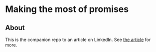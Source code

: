 # Making the most of promises

## About

This is the companion repo to an article on LinkedIn. See [the article](https://www.linkedin.com/pulse/making-most-promises-javascript-eric-masi/) for more.
